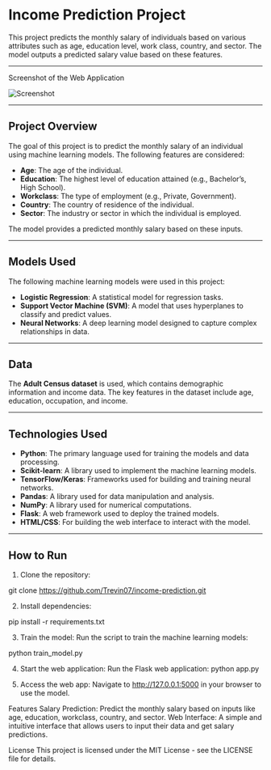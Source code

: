 # Income Prediction Project

This project predicts the monthly salary of individuals based on various attributes such as age, education level, work class, country, and sector. The model outputs a predicted salary value based on these features.

---
Screenshot of the Web Application

![Screenshot](./screensot.jpg)

---

## Project Overview

The goal of this project is to predict the monthly salary of an individual using machine learning models. The following features are considered:

- **Age**: The age of the individual.
- **Education**: The highest level of education attained (e.g., Bachelor’s, High School).
- **Workclass**: The type of employment (e.g., Private, Government).
- **Country**: The country of residence of the individual.
- **Sector**: The industry or sector in which the individual is employed.

The model provides a predicted monthly salary based on these inputs.

---

## Models Used

The following machine learning models were used in this project:

- **Logistic Regression**: A statistical model for regression tasks.
- **Support Vector Machine (SVM)**: A model that uses hyperplanes to classify and predict values.
- **Neural Networks**: A deep learning model designed to capture complex relationships in data.

---

## Data

The **Adult Census dataset** is used, which contains demographic information and income data. The key features in the dataset include age, education, occupation, and income.

---

## Technologies Used

- **Python**: The primary language used for training the models and data processing.
- **Scikit-learn**: A library used to implement the machine learning models.
- **TensorFlow/Keras**: Frameworks used for building and training neural networks.
- **Pandas**: A library used for data manipulation and analysis.
- **NumPy**: A library used for numerical computations.
- **Flask**: A web framework used to deploy the trained models.
- **HTML/CSS**: For building the web interface to interact with the model.

---

## How to Run

 1. Clone the repository:

git clone https://github.com/Trevin07/income-prediction.git

2. Install dependencies:

pip install -r requirements.txt

3. Train the model:
Run the script to train the machine learning models:

python train_model.py

4. Start the web application:
Run the Flask web application:
python app.py

5. Access the web app:
Navigate to http://127.0.0.1:5000 in your browser to use the model.

Features
Salary Prediction: Predict the monthly salary based on inputs like age, education, workclass, country, and sector.
Web Interface: A simple and intuitive interface that allows users to input their data and get salary predictions.

License
This project is licensed under the MIT License - see the LICENSE file for details.





